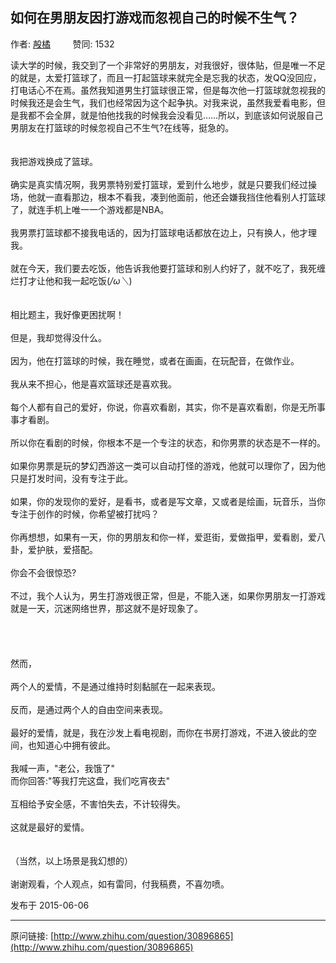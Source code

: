 ## 如何在男朋友因打游戏而忽视自己的时候不生气？

作者: [殸橘](http://www.zhihu.com/people/liao-xiao-cheng-zi)&nbsp;&nbsp;&nbsp;&nbsp;&nbsp;&nbsp;&nbsp;&nbsp; 赞同: 1532


读大学的时候，我交到了一个非常好的男朋友，对我很好，很体贴，但是唯一不足的就是，太爱打篮球了，而且一打起篮球来就完全是忘我的状态，发QQ没回应，打电话心不在焉。虽然我知道男生打篮球很正常，但是每次他一打篮球就忽视我的时候我还是会生气，我们也经常因为这个起争执。对我来说，虽然我爱看电影，但是我都不会全屏，就是怕他找我的时候我会没看见……所以，到底该如何说服自己男朋友在打篮球的时候忽视自己不生气?在线等，挺急的。<br><br><br>我把游戏换成了篮球。<br><br>确实是真实情况啊，我男票特别爱打篮球，爱到什么地步，就是只要我们经过操场，他就一直看那边，根本不看我，凑到他面前，他还会嫌我挡住他看别人打篮球了，就连手机上唯一一个游戏都是NBA。<br><br>我男票打篮球都不接我电话的，因为打篮球电话都放在边上，只有换人，他才理我。<br><br>就在今天，我们要去吃饭，他告诉我他要打篮球和别人约好了，就不吃了，我死缠烂打才让他和我一起吃饭(*/ω＼*)<br><br><br>相比题主，我好像更困扰啊！<br><br>但是，我却觉得没什么。<br><br>因为，他在打篮球的时候，我在睡觉，或者在画画，在玩配音，在做作业。<br><br>我从来不担心，他是喜欢篮球还是喜欢我。<br><br>每个人都有自己的爱好，你说，你喜欢看剧，其实，你不是喜欢看剧，你是无所事事才看剧。<br><br>所以你在看剧的时候，你根本不是一个专注的状态，和你男票的状态是不一样的。<br><br>如果你男票是玩的梦幻西游这一类可以自动打怪的游戏，他就可以理你了，因为他只是打发时间，没有专注于此。<br><br>如果，你的发现你的爱好，是看书，或者是写文章，又或者是绘画，玩音乐，当你专注于创作的时候，你希望被打扰吗？<br><br>你再想想，如果有一天，你的男朋友和你一样，爱逛街，爱做指甲，爱看剧，爱八卦，爱护肤，爱搭配。<br><br>你会不会很惊恐?<br><br>不过，我个人认为，男生打游戏很正常，但是，不能入迷，如果你男朋友一打游戏就是一天，沉迷网络世界，那这就不是好现象了。<br><br><br><br><br>然而，<br><br>两个人的爱情，不是通过维持时刻黏腻在一起来表现。<br><br>反而，是通过两个人的自由空间来表现。<br><br>最好的爱情，就是，我在沙发上看电视剧，而你在书房打游戏，不进入彼此的空间，也知道心中拥有彼此。<br><br>我喊一声，"老公，我饿了"<br>而你回答:"等我打完这盘，我们吃宵夜去"<br><br>互相给予安全感，不害怕失去，不计较得失。<br><br>这就是最好的爱情。<br><br><br>（当然，以上场景是我幻想的）<br><br>谢谢观看，个人观点，如有雷同，付我稿费，不喜勿喷。



发布于 2015-06-06



---
原问链接: [http://www.zhihu.com/question/30896865](http://www.zhihu.com/question/30896865)